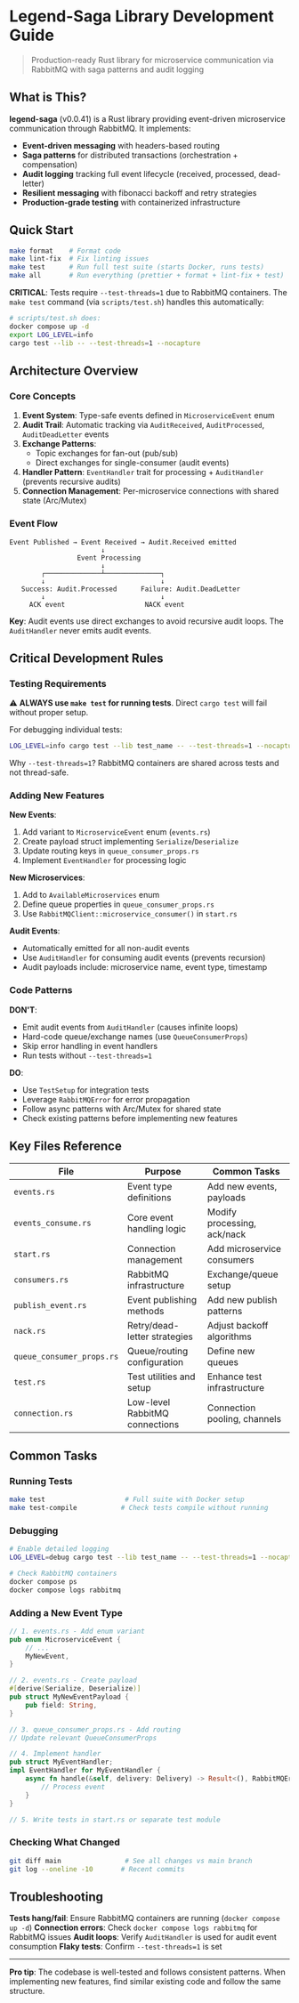 # Legend-Saga Library Development Guide

> Production-ready Rust library for microservice communication via RabbitMQ with saga patterns and audit logging

## What is This?

**legend-saga** (v0.0.41) is a Rust library providing event-driven microservice communication through RabbitMQ. It implements:

- **Event-driven messaging** with headers-based routing
- **Saga patterns** for distributed transactions (orchestration + compensation)
- **Audit logging** tracking full event lifecycle (received, processed, dead-letter)
- **Resilient messaging** with fibonacci backoff and retry strategies
- **Production-grade testing** with containerized infrastructure

## Quick Start

```bash
make format    # Format code
make lint-fix  # Fix linting issues
make test      # Run full test suite (starts Docker, runs tests)
make all       # Run everything (prettier + format + lint-fix + test)
```

**CRITICAL**: Tests require `--test-threads=1` due to RabbitMQ containers. The `make test` command (via `scripts/test.sh`) handles this automatically:
```bash
# scripts/test.sh does:
docker compose up -d
export LOG_LEVEL=info
cargo test --lib -- --test-threads=1 --nocapture
```

## Architecture Overview

### Core Concepts

1. **Event System**: Type-safe events defined in `MicroserviceEvent` enum
2. **Audit Trail**: Automatic tracking via `AuditReceived`, `AuditProcessed`, `AuditDeadLetter` events
3. **Exchange Patterns**:
   - Topic exchanges for fan-out (pub/sub)
   - Direct exchanges for single-consumer (audit events)
4. **Handler Pattern**: `EventHandler` trait for processing + `AuditHandler` (prevents recursive audits)
5. **Connection Management**: Per-microservice connections with shared state (Arc/Mutex)

### Event Flow

```
Event Published → Event Received → Audit.Received emitted
                       ↓
                 Event Processing
                       ↓
        ┌──────────────┴──────────────┐
        ↓                             ↓
   Success: Audit.Processed      Failure: Audit.DeadLetter
        ↓                             ↓
     ACK event                    NACK event
```

**Key**: Audit events use direct exchanges to avoid recursive audit loops. The `AuditHandler` never emits audit events.

## Critical Development Rules

### Testing Requirements

⚠️ **ALWAYS use `make test` for running tests**. Direct `cargo test` will fail without proper setup.

For debugging individual tests:
```bash
LOG_LEVEL=info cargo test --lib test_name -- --test-threads=1 --nocapture --color always
```

Why `--test-threads=1`? RabbitMQ containers are shared across tests and not thread-safe.

### Adding New Features

**New Events**:
1. Add variant to `MicroserviceEvent` enum (`events.rs`)
2. Create payload struct implementing `Serialize`/`Deserialize`
3. Update routing keys in `queue_consumer_props.rs`
4. Implement `EventHandler` for processing logic

**New Microservices**:
1. Add to `AvailableMicroservices` enum
2. Define queue properties in `queue_consumer_props.rs`
3. Use `RabbitMQClient::microservice_consumer()` in `start.rs`

**Audit Events**:
- Automatically emitted for all non-audit events
- Use `AuditHandler` for consuming audit events (prevents recursion)
- Audit payloads include: microservice name, event type, timestamp

### Code Patterns

**DON'T**:
- Emit audit events from `AuditHandler` (causes infinite loops)
- Hard-code queue/exchange names (use `QueueConsumerProps`)
- Skip error handling in event handlers
- Run tests without `--test-threads=1`

**DO**:
- Use `TestSetup` for integration tests
- Leverage `RabbitMQError` for error propagation
- Follow async patterns with Arc/Mutex for shared state
- Check existing patterns before implementing new features

## Key Files Reference

| File                     | Purpose                          | Common Tasks                       |
|--------------------------|----------------------------------|------------------------------------|
| `events.rs`              | Event type definitions           | Add new events, payloads           |
| `events_consume.rs`      | Core event handling logic        | Modify processing, ack/nack        |
| `start.rs`               | Connection management            | Add microservice consumers         |
| `consumers.rs`           | RabbitMQ infrastructure          | Exchange/queue setup               |
| `publish_event.rs`       | Event publishing methods         | Add new publish patterns           |
| `nack.rs`                | Retry/dead-letter strategies     | Adjust backoff algorithms          |
| `queue_consumer_props.rs`| Queue/routing configuration      | Define new queues                  |
| `test.rs`                | Test utilities and setup         | Enhance test infrastructure        |
| `connection.rs`          | Low-level RabbitMQ connections   | Connection pooling, channels       |

## Common Tasks

### Running Tests
```bash
make test                    # Full suite with Docker setup
make test-compile           # Check tests compile without running
```

### Debugging
```bash
# Enable detailed logging
LOG_LEVEL=debug cargo test --lib test_name -- --test-threads=1 --nocapture

# Check RabbitMQ containers
docker compose ps
docker compose logs rabbitmq
```

### Adding a New Event Type
```rust
// 1. events.rs - Add enum variant
pub enum MicroserviceEvent {
    // ...
    MyNewEvent,
}

// 2. events.rs - Create payload
#[derive(Serialize, Deserialize)]
pub struct MyNewEventPayload {
    pub field: String,
}

// 3. queue_consumer_props.rs - Add routing
// Update relevant QueueConsumerProps

// 4. Implement handler
pub struct MyEventHandler;
impl EventHandler for MyEventHandler {
    async fn handle(&self, delivery: Delivery) -> Result<(), RabbitMQError> {
        // Process event
    }
}

// 5. Write tests in start.rs or separate test module
```

### Checking What Changed
```bash
git diff main                # See all changes vs main branch
git log --oneline -10       # Recent commits
```

## Troubleshooting

**Tests hang/fail**: Ensure RabbitMQ containers are running (`docker compose up -d`)
**Connection errors**: Check `docker compose logs rabbitmq` for RabbitMQ issues
**Audit loops**: Verify `AuditHandler` is used for audit event consumption
**Flaky tests**: Confirm `--test-threads=1` is set

---

**Pro tip**: The codebase is well-tested and follows consistent patterns. When implementing new features, find similar existing code and follow the same structure.

